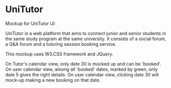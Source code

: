 # UniTutor

Mockup for UniTutor UI

UniTutor is a web platform that aims to connect junior and senior students in the same study program at the same university.
It consists of a social forum, a Q&A forum and a tutoring session booking service.

This mockup uses W3.CSS framework and JQuery.

On Tutor's calendar view, only date 30 is mocked up and can be 'booked'.
On user calendar view, among all 'booked' dates, marked by green, only date 5 gives the right details.
On user calendar view, clicking date 30 will mock-up making a new booking on that date.